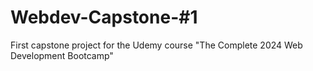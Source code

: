 # Webdev-Capstone-#1
First capstone project for the Udemy course "The Complete 2024 Web Development Bootcamp"
